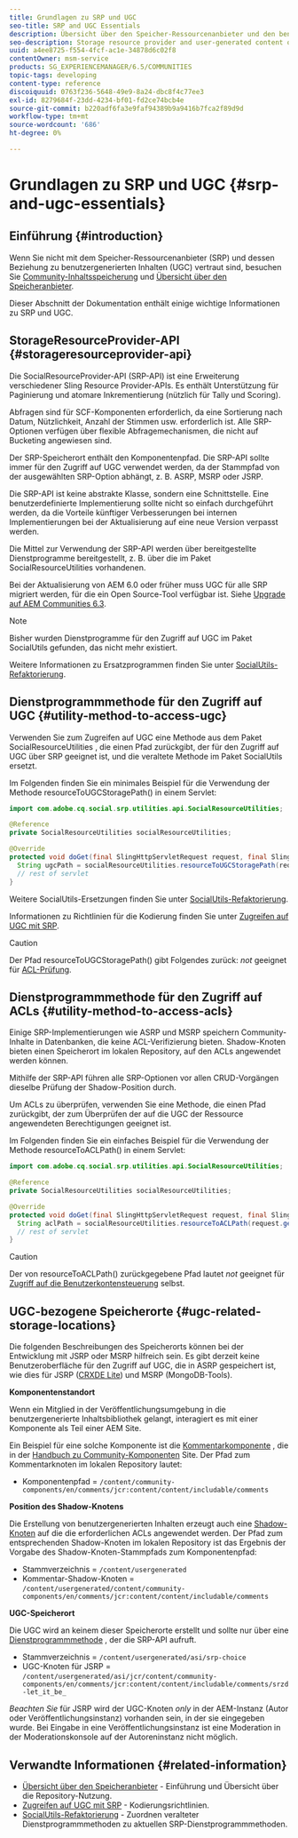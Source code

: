 ```yaml
---
title: Grundlagen zu SRP und UGC
seo-title: SRP and UGC Essentials
description: Übersicht über den Speicher-Ressourcenanbieter und den benutzergenerierten Inhalt
seo-description: Storage resource provider and user-generated content overview
uuid: a4ee8725-f554-4fcf-ac1e-34878d6c02f8
contentOwner: msm-service
products: SG_EXPERIENCEMANAGER/6.5/COMMUNITIES
topic-tags: developing
content-type: reference
discoiquuid: 0763f236-5648-49e9-8a24-dbc8f4c77ee3
exl-id: 8279684f-23dd-4234-bf01-fd2ce74bcb4e
source-git-commit: b220adf6fa3e9faf94389b9a9416b7fca2f89d9d
workflow-type: tm+mt
source-wordcount: '686'
ht-degree: 0%

---
```


# Grundlagen zu SRP und UGC {#srp-and-ugc-essentials}

## Einführung    {#introduction}

Wenn Sie nicht mit dem Speicher-Ressourcenanbieter (SRP) und dessen Beziehung zu benutzergenerierten Inhalten (UGC) vertraut sind, besuchen Sie [Community-Inhaltsspeicherung](working-with-srp.md) und [Übersicht über den Speicheranbieter](srp.md).

Dieser Abschnitt der Dokumentation enthält einige wichtige Informationen zu SRP und UGC.

## StorageResourceProvider-API {#storageresourceprovider-api}

Die SocialResourceProvider-API (SRP-API) ist eine Erweiterung verschiedener Sling Resource Provider-APIs. Es enthält Unterstützung für Paginierung und atomare Inkrementierung (nützlich für Tally und Scoring).

Abfragen sind für SCF-Komponenten erforderlich, da eine Sortierung nach Datum, Nützlichkeit, Anzahl der Stimmen usw. erforderlich ist. Alle SRP-Optionen verfügen über flexible Abfragemechanismen, die nicht auf Bucketing angewiesen sind.

Der SRP-Speicherort enthält den Komponentenpfad. Die SRP-API sollte immer für den Zugriff auf UGC verwendet werden, da der Stammpfad von der ausgewählten SRP-Option abhängt, z. B. ASRP, MSRP oder JSRP.

Die SRP-API ist keine abstrakte Klasse, sondern eine Schnittstelle. Eine benutzerdefinierte Implementierung sollte nicht so einfach durchgeführt werden, da die Vorteile künftiger Verbesserungen bei internen Implementierungen bei der Aktualisierung auf eine neue Version verpasst werden.

Die Mittel zur Verwendung der SRP-API werden über bereitgestellte Dienstprogramme bereitgestellt, z. B. über die im Paket SocialResourceUtilities vorhandenen.

Bei der Aktualisierung von AEM 6.0 oder früher muss UGC für alle SRP migriert werden, für die ein Open Source-Tool verfügbar ist. Siehe [Upgrade auf AEM Communities 6.3](upgrade.md).

>[!NOTE]
>
>Bisher wurden Dienstprogramme für den Zugriff auf UGC im Paket SocialUtils gefunden, das nicht mehr existiert.
>
>Weitere Informationen zu Ersatzprogrammen finden Sie unter [SocialUtils-Refaktorierung](socialutils.md).

## Dienstprogrammmethode für den Zugriff auf UGC {#utility-method-to-access-ugc}

Verwenden Sie zum Zugreifen auf UGC eine Methode aus dem Paket SocialResourceUtilities , die einen Pfad zurückgibt, der für den Zugriff auf UGC über SRP geeignet ist, und die veraltete Methode im Paket SocialUtils ersetzt.

Im Folgenden finden Sie ein minimales Beispiel für die Verwendung der Methode resourceToUGCStoragePath() in einem Servlet:

```java
import com.adobe.cq.social.srp.utilities.api.SocialResourceUtilities;

@Reference
private SocialResourceUtilities socialResourceUtilities;

@Override
protected void doGet(final SlingHttpServletRequest request, final SlingHttpServletResponse response) throws ServletException, IOException {
  String ugcPath = socialResourceUtilities.resourceToUGCStoragePath(request.getResource());
  // rest of servlet
}
```

Weitere SocialUtils-Ersetzungen finden Sie unter [SocialUtils-Refaktorierung](socialutils.md).

Informationen zu Richtlinien für die Kodierung finden Sie unter [Zugreifen auf UGC mit SRP](accessing-ugc-with-srp.md).

>[!CAUTION]
>
>Der Pfad resourceToUGCStoragePath() gibt Folgendes zurück: *not* geeignet für [ACL-Prüfung](srp.md#for-access-control-acls).

## Dienstprogrammmethode für den Zugriff auf ACLs {#utility-method-to-access-acls}

Einige SRP-Implementierungen wie ASRP und MSRP speichern Community-Inhalte in Datenbanken, die keine ACL-Verifizierung bieten. Shadow-Knoten bieten einen Speicherort im lokalen Repository, auf den ACLs angewendet werden können.

Mithilfe der SRP-API führen alle SRP-Optionen vor allen CRUD-Vorgängen dieselbe Prüfung der Shadow-Position durch.

Um ACLs zu überprüfen, verwenden Sie eine Methode, die einen Pfad zurückgibt, der zum Überprüfen der auf die UGC der Ressource angewendeten Berechtigungen geeignet ist.

Im Folgenden finden Sie ein einfaches Beispiel für die Verwendung der Methode resourceToACLPath() in einem Servlet:

```java
import com.adobe.cq.social.srp.utilities.api.SocialResourceUtilities;

@Reference
private SocialResourceUtilities socialResourceUtilities;

@Override
protected void doGet(final SlingHttpServletRequest request, final SlingHttpServletResponse response) throws ServletException, IOException {
  String aclPath = socialResourceUtilities.resourceToACLPath(request.getResource());
  // rest of servlet
}
```

>[!CAUTION]
>
>Der von resourceToACLPath() zurückgegebene Pfad lautet *not* geeignet für [Zugriff auf die Benutzerkontensteuerung](#utility-method-to-access-acls) selbst.

## UGC-bezogene Speicherorte {#ugc-related-storage-locations}

Die folgenden Beschreibungen des Speicherorts können bei der Entwicklung mit JSRP oder MSRP hilfreich sein. Es gibt derzeit keine Benutzeroberfläche für den Zugriff auf UGC, die in ASRP gespeichert ist, wie dies für JSRP ([CRXDE Lite](../../help/sites-developing/developing-with-crxde-lite.md)) und MSRP (MongoDB-Tools).

**Komponentenstandort**

Wenn ein Mitglied in der Veröffentlichungsumgebung in die benutzergenerierte Inhaltsbibliothek gelangt, interagiert es mit einer Komponente als Teil einer AEM Site.

Ein Beispiel für eine solche Komponente ist die [Kommentarkomponente](http://localhost:4502/content/community-components/en/comments.html) , die in der [Handbuch zu Community-Komponenten](components-guide.md) Site. Der Pfad zum Kommentarknoten im lokalen Repository lautet:

* Komponentenpfad = `/content/community-components/en/comments/jcr:content/content/includable/comments`

**Position des Shadow-Knotens**

Die Erstellung von benutzergenerierten Inhalten erzeugt auch eine [Shadow-Knoten](srp.md#about-shadow-nodes-in-jcr) auf die die erforderlichen ACLs angewendet werden. Der Pfad zum entsprechenden Shadow-Knoten im lokalen Repository ist das Ergebnis der Vorgabe des Shadow-Knoten-Stammpfads zum Komponentenpfad:

* Stammverzeichnis = `/content/usergenerated`
* Kommentar-Shadow-Knoten = `/content/usergenerated/content/community-components/en/comments/jcr:content/content/includable/comments`

**UGC-Speicherort**

Die UGC wird an keinem dieser Speicherorte erstellt und sollte nur über eine [Dienstprogrammmethode](#utility-method-to-access-ugc) , der die SRP-API aufruft.

* Stammverzeichnis = `/content/usergenerated/asi/srp-choice`
* UGC-Knoten für JSRP = `/content/usergenerated/asi/jcr/content/community-components/en/comments/jcr:content/content/includable/comments/srzd-let_it_be_`

*Beachten Sie* für JSRP wird der UGC-Knoten *only* in der AEM-Instanz (Autor oder Veröffentlichungsinstanz) vorhanden sein, in der sie eingegeben wurde. Bei Eingabe in eine Veröffentlichungsinstanz ist eine Moderation in der Moderationskonsole auf der Autoreninstanz nicht möglich.

## Verwandte Informationen {#related-information}

* [Übersicht über den Speicheranbieter](srp.md) - Einführung und Übersicht über die Repository-Nutzung.
* [Zugreifen auf UGC mit SRP](accessing-ugc-with-srp.md) - Kodierungsrichtlinien.
* [SocialUtils-Refaktorierung](socialutils.md) - Zuordnen veralteter Dienstprogrammmethoden zu aktuellen SRP-Dienstprogrammmethoden.
